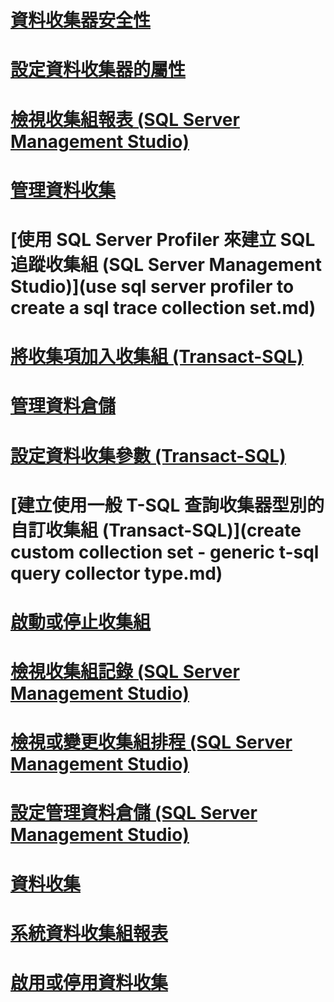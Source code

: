 # [資料收集器安全性](data-collector-security.md)
# [設定資料收集器的屬性](configure-properties-of-a-data-collector.md)
# [檢視收集組報表 (SQL Server Management Studio)](view-a-collection-set-report-sql-server-management-studio.md)
# [管理資料收集](manage-data-collection.md)
# [使用 SQL Server Profiler 來建立 SQL 追蹤收集組 (SQL Server Management Studio)](use sql server profiler to create a sql trace collection set.md)
# [將收集項加入收集組 (Transact-SQL)](add-a-collection-item-to-a-collection-set-transact-sql.md)
# [管理資料倉儲](management-data-warehouse.md)
# [設定資料收集參數 (Transact-SQL)](configure-data-collection-parameters-transact-sql.md)
# [建立使用一般 T-SQL 查詢收集器型別的自訂收集組 (Transact-SQL)](create custom collection set - generic t-sql query collector type.md)
# [啟動或停止收集組](start-or-stop-a-collection-set.md)
# [檢視收集組記錄 (SQL Server Management Studio)](view-collection-set-logs-sql-server-management-studio.md)
# [檢視或變更收集組排程 (SQL Server Management Studio)](view-or-change-collection-set-schedules-sql-server-management-studio.md)
# [設定管理資料倉儲 (SQL Server Management Studio)](configure-the-management-data-warehouse-sql-server-management-studio.md)
# [資料收集](data-collection.md)
# [系統資料收集組報表](system-data-collection-set-reports.md)
# [啟用或停用資料收集](enable-or-disable-data-collection.md)
